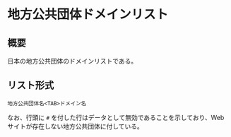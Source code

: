 # 地方公共団体ドメインリスト

## 概要

日本の地方公共団体のドメインリストである。


## リスト形式

```
地方公共団体名<TAB>ドメイン名
```

なお、行頭に `#` を付した行はデータとして無効であることを示しており、Webサイトが存在しない地方公共団体に付している。
